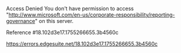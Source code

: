 Access Denied
You don't have permission to access "http://www.microsoft.com/en-us/corporate-responsibility/reporting-governance" on this server.

Reference #18.102d3e17.1755266655.3b4560c

https://errors.edgesuite.net/18.102d3e17.1755266655.3b4560c